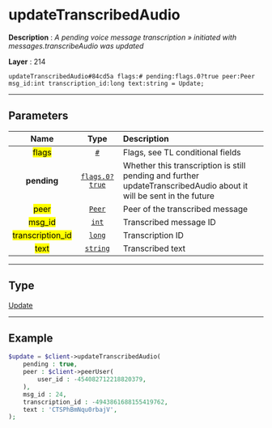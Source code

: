 # updateTranscribedAudio

**Description** : *A pending voice message transcription &raquo; initiated with messages\.transcribeAudio was updated*

**Layer** : 214

```tl
updateTranscribedAudio#84cd5a flags:# pending:flags.0?true peer:Peer msg_id:int transcription_id:long text:string = Update;
```

---

## Parameters

| Name | Type | Description |
| :---: | :---: | :--- |
| <mark>flags</mark> | [`#`](type/#) | Flags, see TL conditional fields |
| **pending** | [`flags.0?true`](type/true) | Whether this transcription is still pending and further updateTranscribedAudio about it will be sent in the future |
| <mark>peer</mark> | [`Peer`](type/Peer) | Peer of the transcribed message |
| <mark>msg_id</mark> | [`int`](type/int) | Transcribed message ID |
| <mark>transcription_id</mark> | [`long`](type/long) | Transcription ID |
| <mark>text</mark> | [`string`](type/string) | Transcribed text |

---

## Type

[Update](type/Update)

---

## Example

```php
$update = $client->updateTranscribedAudio(
	pending : true,
	peer : $client->peerUser(
		user_id : -454082712218820379,
	),
	msg_id : 24,
	transcription_id : -4943861688155419762,
	text : 'CTSPhBmNqu0rbajV',
);
```